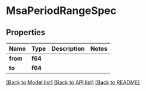# MsaPeriodRangeSpec

## Properties

Name | Type | Description | Notes
------------ | ------------- | ------------- | -------------
**from** | **f64** |  | 
**to** | **f64** |  | 

[[Back to Model list]](../README.md#documentation-for-models) [[Back to API list]](../README.md#documentation-for-api-endpoints) [[Back to README]](../README.md)


